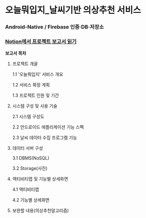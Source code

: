 # 오늘뭐입지_날씨기반 의상추천 서비스

### Android-Native / Firebase 인증·DB·저장소





### [Notion에서 프로젝트 보고서 읽기](https://github.com/hyunro19/What-to-Wear-Today)





**보고서 목차**

1. 프로젝트 개괄

   1.1 '오늘뭐입지' 서비스 개요

   1.2 서비스 확장 계획

   1.3 프로젝트 인원 및 기간

   

2. 시스템 구성 및 사용 기술

   2.1 시스템 구성도

   2.2 안드로이드 애플리케이션 기능 스펙

   2.3 날씨 데이터 수집 프로그램 기능

   

3. 데이터 서버 구성

   3.1 DBMS(NoSQL)

   3.2 Storage(사진)

   

4. 액티비티맵 및 기능별 상세화면

   4.1 액티비티맵

   4.2 기능별 상세화면

   

5. 보완할 내용(의상추천알고리즘)







